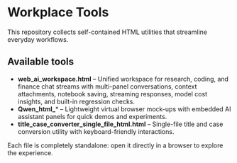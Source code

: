 # Workplace Tools

This repository collects self-contained HTML utilities that streamline everyday workflows.

## Available tools

- **web_ai_workspace.html** – Unified workspace for research, coding, and finance chat streams with multi-panel conversations, context attachments, notebook saving, streaming responses, model cost insights, and built-in regression checks.
- **Qwen_html_*** – Lightweight virtual browser mock-ups with embedded AI assistant panels for quick demos and experiments.
- **title_case_converter_single_file_html.html** – Single-file title and case conversion utility with keyboard-friendly interactions.

Each file is completely standalone: open it directly in a browser to explore the experience.
